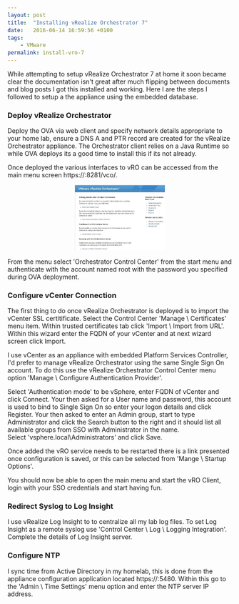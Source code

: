 ```yaml
---
layout: post
title:  "Installing vRealize Orchestrator 7"
date:   2016-06-14 16:59:56 +0100
tags:
    - VMware
permalink: install-vro-7
---
```

While attempting to setup vRealize Orchestrator 7 at home it soon became clear the documentation isn't great
after much flipping between documents and blog posts I got this installed and working. Here I are the steps
I followed to setup a the appliance using the embedded database.

<H3>Deploy vRealize Orchestrator</H3>
Deploy the OVA via web client and specify network details appropriate to your home lab,  ensure a DNS A and PTR 
record are created for the vRealize Orchestrator appliance.  The Orchestrator client relies on a Java Runtime so 
while OVA deploys its a good time to install this if its not already.

Once deployed the various interfaces to vRO can be accessed from the main menu screen https://<fqdn>:8281/vco/.

<center><img src="/images/vROstartPage.jpg" width="40%"></center>

From the menu select 'Orchestrator Control Center' from the start menu and authenticate with the account named 
root with the password you specified during OVA deployment.

<H3>Configure vCenter Connection</H3>
The first thing to do once vRealize Orchestrator is deployed is to import the vCenter SSL certitificate. 
Select the Control Center 'Manage \ Certificates' menu item.  Within trusted certificates tab click 
'Import \ Import from URL'. Within this wizard enter the FQDN of your vCenter and at next wizard screen 
click Import.

I use vCenter as an appliance with embedded Platform Services Controller, I'd prefer to manage vRealize 
Orchestrator using the same Single Sign On account.  To do this use the vRealize Orchestrator Control 
Center menu option 'Manage \ Configure Authentication Provider'.

Select 'Authentication mode' to be vSphere,  enter FQDN of vCenter and click Connect.  Your then asked for 
a User name and password, this account is used to bind to Single Sign On so enter your logon details and 
click Register. Your then asked to enter an Admin group, start to type Administrator and click the Search 
button to the right and it should list all available groups from SSO with Administrator in the name.  
Select 'vsphere.local\Administrators' and click Save.

Once added the vRO service needs to be restarted there is a link presented once configuration is saved,  or 
this can be selected from 'Mange \ Startup Options'.

You should now be able to open the main menu and start the vRO Client, login with your SSO credentials and 
start having fun.

<H3>Redirect Syslog to Log Insight</H3>
I use vRealize Log Insight to to centralize all my lab log files. To set Log Insight as a remote syslog use 
'Control Center \ Log \ Logging Integration'.  Complete the details of Log Insight server.

<H3>Configure NTP</H3>
I sync time from Active Directory in my homelab,  this is done from the appliance configuration application 
located https://<fqdn>:5480. Within this go to the 'Admin \ Time Settings' menu option and enter the NTP 
server IP address.